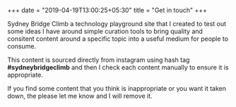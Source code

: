 +++
date = "2019-04-19T13:00:25+05:30"
title = "Get in touch"
+++

Sydney Bridge Climb a technology playground site that I created to test out some ideas I have around simple curation tools to bring quality and consitent content around a specific topic into a useful medium for people to consume.

This content is sourced directly from instagram using hash tag **#sydneybridgeclimb** and then I check each content manually to ensure it is appropriate.

If you find some content that you think is inappropriate or you want it taken down, the please let me know and I will remove it.
